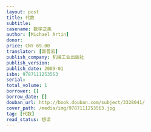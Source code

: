 ```yaml
---
layout: post
title: 代数
subtitle: 
casename: 数学之美
author: [Michael Artin]
donor: 
price: CNY 69.00
translator: [郭晋云]
publish_company: 机械工业出版社
publish_version: 
publish_date: 2009-01
isbn: 9787111253563
serial: 
total_volume: 1
borrower: []
borrow_date: []
douban_url: http://book.douban.com/subject/3328041/
cover_path: /media/img/9787111253563.jpg
tag: [代数]
read_status: 想读
---
```

